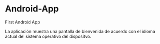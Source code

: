 # Android-App
First Android App

La aplicación muestra una pantalla de bienvenida de acuerdo con el idioma actual 
del sistema operativo del dispositvo.
